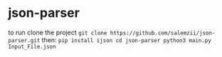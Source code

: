 # json-parser


to run clone the project
	`git clone https://github.com/salemzii/json-parser.git`
then:
	```pip install ijson
	cd json-parser
	python3 main.py Input_File.json```